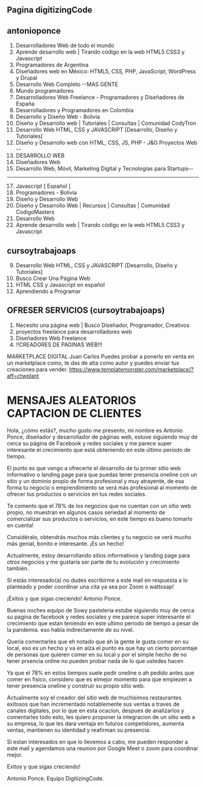 ## Pagina digitizingCode
## antonioponce
1. Desarrolladores Web de todo el mundo
2. Aprende desarrollo web | Tirando código en la web HTML5 CSS3 y Javascript
3. Programadores de Argentina
4. Diseñadores web en México: HTML5, CSS, PHP, JavaScript, WordPress y Drupal
5. Desarrollo Web Completo --MAS GENTE
6. Mundo programadores 
7. Desarrolladores Web Freelance - Programadores y Diseñadores de España
8. Desarrolladores y Programadores en Colombia
9. Desarrollo y Diseño Web - Bolivia
11. Diseño y Desarrollo web | Tutoriales | Consultas | Comunidad CodyTron
12. Desarrollo Web HTML, CSS y JAVASCRIPT [Desarrollo, Diseño y Tutoriales]
13. Diseño y Desarrollo web con HTML, CSS, JS, PHP - J&G Proyectos Web --
14. DESARROLLO WEB
15. Diseñadores Web
16. Desarrollo Web, Móvil, Marketing Digital y Tecnologías para Startups--
---
17. Javascript [ Español ]
18. Programadores - Bolivia
19. Diseño y Desarrollo Web
20. Diseño y Desarrollo Web | Recursos | Consultas | Comunidad CodigoMasters
21. Desarrollo Web
22. Aprende desarrollo web | Tirando código en la web HTML5 CSS3 y Javascript

## cursoytrabajoaps
9. Desarrollo Web HTML, CSS y JAVASCRIPT [Desarrollo, Diseño y Tutoriales]
10. Busco Crear Una Página Web
12. HTML CSS y Javascript en español
13. Aprendiendo a Programar


## OFRESER SERVICIOS (cursoytrabajoaps)
1. Necesito una página web | Busco Diseñador, Programador, Creativos
2. proyectos freelance para desarrolladores web
3. Diseñadores Web Freelance
4. !!CREADORES DE PAGINAS WEB!!!






MARKETPLACE DIGITAL
Juan Carlos
Puedes probar a ponerlo en venta en un marketplace como, te das de alta como autor y puedes enviar tus creaciones para vender.
https://www.templatemonster.com/marketplace/?aff=ctwplant




# MENSAJES ALEATORIOS CAPTACION DE CLIENTES

Hola, ¿cómo estás?, mucho gusto me presento, mi nombre es Antonio Ponce, diseñador y desarrollador 
de páginas web, estuve siguiendo muy de cerca su página de Facebook y redes sociales y me 
parece super interesante el crecimiento que está obteniendo en este último periodo de tiempo. 

El punto es que vengo a ofrecerte el desarrollo de tu primer sitio web informativo 
o landing page para que puedas tener presencia oneline con un sitio y un dominio propio
de forma profesional y muy atrayente, de esa forma tu negocio o emprendimiento se verá más 
profesional al momento de ofrecer tus productos o servicios en tus redes sociales.

Te comento que el 78% de los negocios que no cuentan con un sitio web propio, no muestran en 
algunos casos seriedad al momento de comercializar sus productos o servicios, en este tiempo
 es bueno tomarlo en cuenta!

Considéralo, obtendrás muchos más clientes y tu negocio se verá mucho más genial, bonito e interesante. 
¡Es un hecho!

Actualmente, estoy desarrollando sitios informativos y landing page para otros negocios
y me gustaría ser parte de tu evolución y crecimiento también.

Si estás interesado(a) no dudes escribirme a este mail en respuesta a lo planteado
y poder coordinar una cita ya sea por Zoom o wattssap!

¡Éxitos y que sigas creciendo!
Antonio Ponce.







Buenas noches equipo de Sowy pasteleria estube siguiendo muy de cerca su pagina de 
facebook y redes sociales y me parece super interesante el crecimiento que estan teniendo
en este ultimo periodo de tiempo a pesar de la pandemia. eso habla indirectamente de su nivel.

Queria comentarles que eh notado que ah la gente le gusta comer en su local, eso es un hecho y va
en alza el punto es que hay un cierto porcentaje de personas que quieren comer en su local 
y por el simple hecho de no tener prsencia online no pueden probar nada de lo que ustedes hacen 

Ya que el 78% en estos tiempos suele pedir oneline o ah pedido antes que comer en fisico, considero 
que es elmejor momento para que empiezen a tener presencia oneline y construir su propio sitio web.

Actualmente soy el creador del sitio web de muchisimos restaurantes exitosos que han incrementado 
notablemente sus ventas a traves de canales digitales, por lo que en esta ocacion, despues de analizarlos 
y comentarles todo esto, les quiero proponer la integracion de un sitio web a su empresa, lo que
les dara ventaja en futuros competidores, aumenta ventas, mantienen su identidad y reafirman su presencia.

Si estan interesados en que lo llevemos a cabo, me pueden responder a este mail y agendamos una reunion
por Google Meet o zoom para coordinar mejor.

Exitos y que sigas creciendo!

Antonio Ponce.
Equipo DigitizingCode.
      

